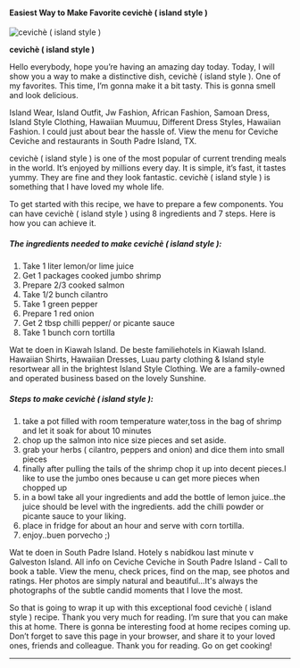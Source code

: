             

#### Easiest Way to Make Favorite cevichè ( island style )

![cevichè ( island style )](https://img-global.cpcdn.com/recipes/45892710/751x532cq70/ceviche-island-style-recipe-main-photo.jpg)

**cevichè ( island style )**

Hello everybody, hope you’re having an amazing day today. Today, I will show you a way to make a distinctive dish, cevichè ( island style ). One of my favorites. This time, I’m gonna make it a bit tasty. This is gonna smell and look delicious.

Island Wear, Island Outfit, Jw Fashion, African Fashion, Samoan Dress, Island Style Clothing, Hawaiian Muumuu, Different Dress Styles, Hawaiian Fashion. I could just about bear the hassle of. View the menu for Ceviche Ceviche and restaurants in South Padre Island, TX.

cevichè ( island style ) is one of the most popular of current trending meals in the world. It’s enjoyed by millions every day. It is simple, it’s fast, it tastes yummy. They are fine and they look fantastic. cevichè ( island style ) is something that I have loved my whole life.

To get started with this recipe, we have to prepare a few components. You can have cevichè ( island style ) using 8 ingredients and 7 steps. Here is how you can achieve it.

##### The ingredients needed to make cevichè ( island style ):

1.  Take 1 liter lemon/or lime juice
2.  Get 1 packages cooked jumbo shrimp
3.  Prepare 2/3 cooked salmon
4.  Take 1/2 bunch cilantro
5.  Take 1 green pepper
6.  Prepare 1 red onion
7.  Get 2 tbsp chilli pepper/ or picante sauce
8.  Take 1 bunch corn tortilla

Wat te doen in Kiawah Island. De beste familiehotels in Kiawah Island. Hawaiian Shirts, Hawaiian Dresses, Luau party clothing & Island style resortwear all in the brightest Island Style Clothing. We are a family-owned and operated business based on the lovely Sunshine.

##### Steps to make cevichè ( island style ):

1.  take a pot filled with room temperature water,toss in the bag of shrimp and let it soak for about 10 minutes
2.  chop up the salmon into nice size pieces and set aside.
3.  grab your herbs ( cilantro, peppers and onion) and dice them into small pieces
4.  finally after pulling the tails of the shrimp chop it up into decent pieces.I like to use the jumbo ones because u can get more pieces when chopped up
5.  in a bowl take all your ingredients and add the bottle of lemon juice..the juice should be level with the ingredients. add the chilli powder or picante sauce to your liking.
6.  place in fridge for about an hour and serve with corn tortilla.
7.  enjoy..buen porvecho ;)

Wat te doen in South Padre Island. Hotely s nabídkou last minute v Galveston Island. All info on Ceviche Ceviche in South Padre Island - Call to book a table. View the menu, check prices, find on the map, see photos and ratings. Her photos are simply natural and beautiful…It's always the photographs of the subtle candid moments that I love the most.

So that is going to wrap it up with this exceptional food cevichè ( island style ) recipe. Thank you very much for reading. I’m sure that you can make this at home. There is gonna be interesting food at home recipes coming up. Don’t forget to save this page in your browser, and share it to your loved ones, friends and colleague. Thank you for reading. Go on get cooking!

* * *